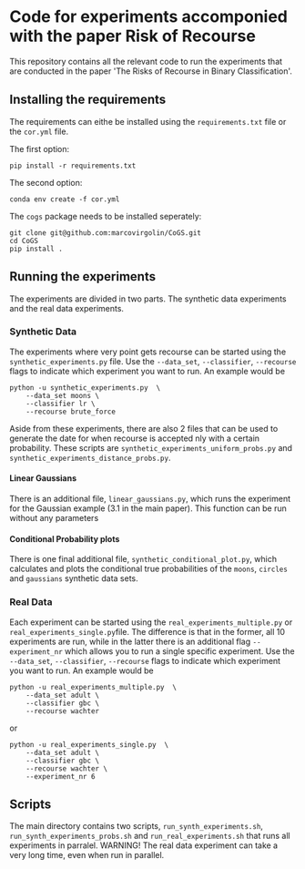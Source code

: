 # Code for experiments accomponied with the paper Risk of Recourse

This repository contains all the relevant code to run the experiments that are conducted in the paper 'The Risks of Recourse in Binary Classification'.

## Installing the requirements

The requirements can eithe be installed using the `requirements.txt` file or the `cor.yml` file.

The first option:
```
pip install -r requirements.txt
```

The second option:
```
conda env create -f cor.yml
```

The `cogs` package needs to be installed seperately:
```
git clone git@github.com:marcovirgolin/CoGS.git
cd CoGS
pip install .
```

## Running the experiments
The experiments are divided in two parts. The synthetic data experiments and the real data experiments. 

### Synthetic Data
The experiments where very point gets recourse can be started using the `synthetic_experiments.py` file. Use the 
`--data_set`, `--classifier`, `--recourse` flags to indicate which experiment you want to run. An example would be
```
python -u synthetic_experiments.py  \
    --data_set moons \
    --classifier lr \
    --recourse brute_force
```

Aside from these experiments, there are also 2 files that can be used to generate the date for when recourse is accepted
nly with a certain probability. These scripts are `synthetic_experiments_uniform_probs.py` 
and `synthetic_experiments_distance_probs.py`. 

#### Linear Gaussians
There is an additional file, `linear_gaussians.py`, which runs the experiment for the Gaussian example (3.1 in the main paper). This function can be run without any parameters 


#### Conditional Probability plots
There is one final additional file, `synthetic_conditional_plot.py`, which calculates and plots the conditional
true probabilities of the `moons`, `circles` and `gaussians` synthetic data sets.

### Real Data
Each experiment can be started using the `real_experiments_multiple.py` or `real_experiments_single.py`file. The
difference is that in the former, all 10 experiments are run, while in the latter there is an additional
flag `--experiment_nr` which allows you to run a single specific experiment. Use the 
`--data_set`, `--classifier`, `--recourse` flags to indicate which experiment you want to run. An example would be
```
python -u real_experiments_multiple.py  \
    --data_set adult \
    --classifier gbc \
    --recourse wachter 
```
or 
```
python -u real_experiments_single.py  \
    --data_set adult \
    --classifier gbc \
    --recourse wachter \
    --experiment_nr 6
```


## Scripts

The main directory contains two scripts, `run_synth_experiments.sh`, `run_synth_experiments_probs.sh`
and `run_real_experiments.sh` that runs
all experiments in parralel. WARNING! The real data experiment can take a very long time, even when run in parallel. 